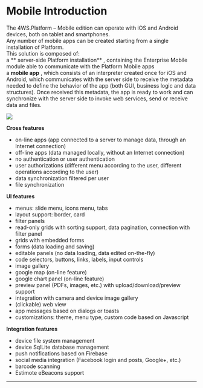 # Mobile Introduction

The 4WS.Platform – Mobile edition can operate with iOS and Android devices, both on tablet and smartphones.  
Any number of mobile apps can be created starting from a single installation of Platform.  
This solution is composed of:  
a ** server-side Platform installation** , containing the Enterprise Mobile module able to communicate with the Platform Mobile apps  
a  **mobile app** , which consists of an interpreter created once for iOS and Android, which communicates with the server side to receive the metadata needed to define the behavior of the app \(both GUI, business logic and data structures\). Once received this metadata, the app is ready to work and can synchronize with the server side to invoke web services, send or receive data and files.

![](http://4wsplatform.org/wp-content/uploads/2018/01/mobilearch-1024x576.png)

**Cross features**

* on-line apps \(app connected to a server to manage data, through an Internet connection\)
* off-line apps \(data managed locally, without an Internet connection\)
* no authentication or user authentication
* user authorizations \(different menu according to the user, different operations according to the user\)
* data synchronization filtered per user
* file synchronization

**UI features**

* menus: slide menu, icons menu, tabs
* layout support: border, card
* filter panels
* read-only grids with sorting support, data pagination, connection with filter panel
* grids with embedded forms
* forms \(data loading and saving\)
* editable panels \(no data loading, data edited on-the-fly\)
* code selectors, buttons, links, labels, input controls
* image gallery
* google map \(on-line feature\)
* google chart panel \(on-line feature\)
* preview panel \(PDFs, images, etc.\) with upload/download/preview support
* integration with camera and device image gallery
* \(clickable\) web view
* app messages based on dialogs or toasts
* customizations: theme, menu type, custom code based on Javascript

**Integration features**

* device file system management
* device SqlLite database management
* push notifications based on Firebase
* social media integration \(Facebook login and posts, Google+, etc.\)
* barcode scanning
* Estimote eBeacons support

---



